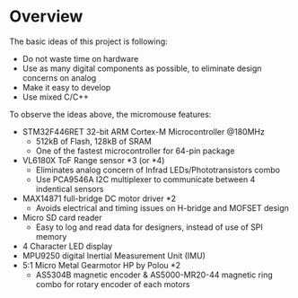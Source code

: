 # Overview
The basic ideas of this project is following:
* Do not waste time on hardware
* Use as many digital components as possible, to eliminate design concerns on analog
* Make it easy to develop
* Use mixed C/C++

To observe the ideas above, the micromouse features:

* STM32F446RET 32-bit ARM Cortex-M Microcontroller @180MHz
  * 512kB of Flash, 128kB of SRAM
  * One of the fastest microcontroller for 64-pin package
* VL6180X ToF Range sensor \*3 (or \*4)
  * Eliminates analog concern of Infrad LEDs/Phototransistors combo
  * Use PCA9546A I2C multiplexer to communicate between 4 indentical sensors
* MAX14871 full-bridge DC motor driver \*2
  * Avoids electrical and timing issues on H-bridge and MOFSET design
* Micro SD card reader
  * Easy to log and read data for designers, instead of use of SPI memory
* 4 Character LED display
* MPU9250 digital Inertial Measurement Unit (IMU)
* 5:1 Micro Metal Gearmotor HP by Polou *2
  * AS5304B magnetic encoder & AS5000-MR20-44 magnetic ring combo for rotary encoder of each motors